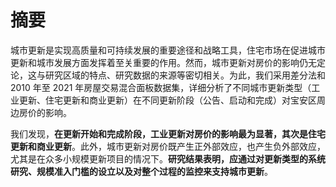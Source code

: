 # 摘要

城市更新是实现高质量和可持续发展的重要途径和战略工具，住宅市场在促进城市更新和城市发展方面发挥着至关重要的作用。然而，城市更新对房价的影响仍无定论，这与研究区域的特点、研究数据的来源等密切相关。为此，我们采用差分法和 2010 年至 2021 年房屋交易混合面板数据集，详细分析了不同城市更新类型（工业更新、住宅更新和商业更新）在不同更新阶段（公告、启动和完成）对宝安区周边房价的影响。

我们发现，**在更新开始和完成阶段，工业更新对房价的影响最为显著，其次是住宅更新和商业更新**。此外，城市更新对房价既产生正外部效应，也产生负外部效应，尤其是在众多小规模更新项目的情况下。**研究结果表明，应通过对更新类型的系统研究、规模准入门槛的设立以及对整个过程的监控来支持城市更新**。